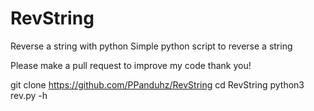 # RevString
Reverse a string with python
Simple python script to reverse a string

Please make a pull request to improve my code thank you!

git clone https://github.com/PPanduhz/RevString
cd RevString
python3 rev.py -h
